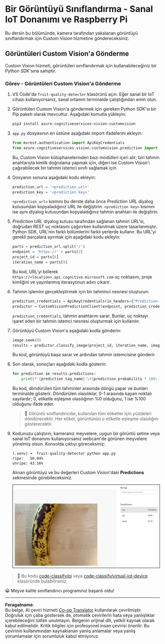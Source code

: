 <!--
CO_OP_TRANSLATOR_METADATA:
{
  "original_hash": "e5896207b304ce1abaf065b8acc0cc79",
  "translation_date": "2025-08-28T02:51:03+00:00",
  "source_file": "4-manufacturing/lessons/2-check-fruit-from-device/single-board-computer-classify-image.md",
  "language_code": "tr"
}
-->
# Bir Görüntüyü Sınıflandırma - Sanal IoT Donanımı ve Raspberry Pi

Bu dersin bu bölümünde, kamera tarafından yakalanan görüntüyü sınıflandırmak için Custom Vision hizmetine göndereceksiniz.

## Görüntüleri Custom Vision'a Gönderme

Custom Vision hizmeti, görüntüleri sınıflandırmak için kullanabileceğiniz bir Python SDK'sına sahiptir.

### Görev - Görüntüleri Custom Vision'a Gönderme

1. VS Code'da `fruit-quality-detector` klasörünü açın. Eğer sanal bir IoT cihazı kullanıyorsanız, sanal ortamın terminalde çalıştığından emin olun.

1. Görüntüleri Custom Vision'a göndermek için gereken Python SDK'sı bir Pip paketi olarak mevcuttur. Aşağıdaki komutla yükleyin:

    ```sh
    pip3 install azure-cognitiveservices-vision-customvision
    ```

1. `app.py` dosyasının en üstüne aşağıdaki import ifadelerini ekleyin:

    ```python
    from msrest.authentication import ApiKeyCredentials
    from azure.cognitiveservices.vision.customvision.prediction import CustomVisionPredictionClient
    ```

    Bu, Custom Vision kütüphanelerinden bazı modülleri içeri alır; biri tahmin anahtarıyla kimlik doğrulama yapmak için, diğeri ise Custom Vision'ı çağırabilecek bir tahmin istemci sınıfı sağlamak için.

1. Dosyanın sonuna aşağıdaki kodu ekleyin:

    ```python
    prediction_url = '<prediction_url>'
    prediction_key = '<prediction key>'
    ```

    `<prediction_url>` kısmını bu derste daha önce *Prediction URL* diyalog kutusundan kopyaladığınız URL ile değiştirin. `<prediction key>` kısmını ise aynı diyalog kutusundan kopyaladığınız tahmin anahtarı ile değiştirin.

1. *Prediction URL* diyalog kutusu tarafından sağlanan tahmin URL'si, doğrudan REST uç noktasını çağırırken kullanılmak üzere tasarlanmıştır. Python SDK, URL'nin farklı bölümlerini farklı yerlerde kullanır. Bu URL'yi gerekli parçalara ayırmak için aşağıdaki kodu ekleyin:

    ```python
    parts = prediction_url.split('/')
    endpoint = 'https://' + parts[2]
    project_id = parts[6]
    iteration_name = parts[9]
    ```

    Bu kod, URL'yi bölerek `https://<location>.api.cognitive.microsoft.com` uç noktasını, proje kimliğini ve yayınlanmış iterasyonun adını çıkarır.

1. Tahmin işlemini gerçekleştirmek için bir tahminci nesnesi oluşturun:

    ```python
    prediction_credentials = ApiKeyCredentials(in_headers={"Prediction-key": prediction_key})
    predictor = CustomVisionPredictionClient(endpoint, prediction_credentials)
    ```

    `prediction_credentials`, tahmin anahtarını sarar. Bunlar, uç noktayı işaret eden bir tahmin istemci nesnesi oluşturmak için kullanılır.

1. Görüntüyü Custom Vision'a aşağıdaki kodla gönderin:

    ```python
    image.seek(0)
    results = predictor.classify_image(project_id, iteration_name, image)
    ```

    Bu kod, görüntüyü başa sarar ve ardından tahmin istemcisine gönderir.

1. Son olarak, sonuçları aşağıdaki kodla gösterin:

    ```python
    for prediction in results.predictions:
        print(f'{prediction.tag_name}:\t{prediction.probability * 100:.2f}%')
    ```

    Bu kod, döndürülen tüm tahminler arasında döngü yapar ve bunları terminalde gösterir. Döndürülen olasılıklar, 0-1 arasında kayan noktalı sayılardır; 0, etiketle eşleşme olasılığının %0 olduğunu, 1 ise %100 olduğunu ifade eder.

    > 💁 Görüntü sınıflandırıcılar, kullanılan tüm etiketler için yüzdeleri döndürecektir. Her etiket, görüntünün o etiketle eşleşme olasılığını gösterecektir.

1. Kodunuzu çalıştırın; kameranız meyvelere, uygun bir görüntü setine veya sanal IoT donanımı kullanıyorsanız webcam'de görünen meyvelere yönelmiş olsun. Konsolda çıktıyı göreceksiniz:

    ```output
    (.venv) ➜  fruit-quality-detector python app.py
    ripe:   56.84%
    unripe: 43.16%
    ```

    Alınan görüntüyü ve bu değerleri Custom Vision'daki **Predictions** sekmesinde görebileceksiniz.

    ![Custom Vision'da olgun bir muz %56.8 olgun ve %43.1 olgun değil olarak tahmin edildi](../../../../../translated_images/custom-vision-banana-prediction.30cdff4e1d72db5d9a0be0193790a47c2b387da034e12dc1314dd57ca2131b59.tr.png)

> 💁 Bu kodu [code-classify/pi](../../../../../4-manufacturing/lessons/2-check-fruit-from-device/code-classify/pi) veya [code-classify/virtual-iot-device](../../../../../4-manufacturing/lessons/2-check-fruit-from-device/code-classify/virtual-iot-device) klasöründe bulabilirsiniz.

😀 Meyve kalite sınıflandırıcı programınız başarılı oldu!

---

**Feragatname**:  
Bu belge, AI çeviri hizmeti [Co-op Translator](https://github.com/Azure/co-op-translator) kullanılarak çevrilmiştir. Doğruluk için çaba göstersek de, otomatik çevirilerin hata veya yanlışlıklar içerebileceğini lütfen unutmayın. Belgenin orijinal dili, yetkili kaynak olarak kabul edilmelidir. Kritik bilgiler için profesyonel insan çevirisi önerilir. Bu çevirinin kullanımından kaynaklanan yanlış anlamalar veya yanlış yorumlamalar için sorumluluk kabul etmiyoruz.